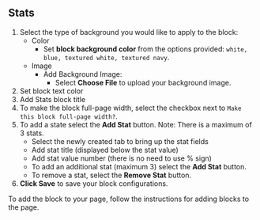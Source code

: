 ## Stats

1. Select the type of background you would like to apply to the block:
   - Color
     - Set **block background color** from the options provided: `white, blue, textured white, textured navy`.
   - Image
     - Add Background Image:
       - Select **Choose File** to upload your background image.
2. Set block text color
3. Add Stats block title
4. To make the block full-page width, select the checkbox next to `Make this block full-page width?`.
5. To add a state select the **Add Stat** button. Note: There is a maximum of 3 stats.
   - Select the newly created tab to bring up the stat fields
   - Add stat title (displayed below the stat value)
   - Add stat value number (there is no need to use % sign)
   - To add an additional stat (maximum 3) select the **Add Stat** button.
   - To remove a stat, select the **Remove Stat** button.
6. **Click Save** to save your block configurations.

To add the block to your page, follow the instructions for adding blocks to the page.
